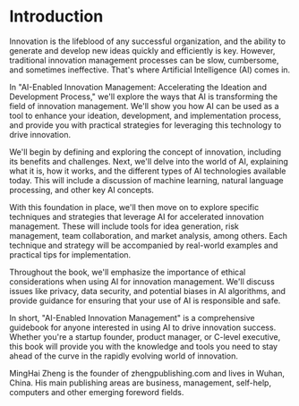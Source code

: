 # Introduction

Innovation is the lifeblood of any successful organization, and the ability to generate and develop new ideas quickly and efficiently is key. However, traditional innovation management processes can be slow, cumbersome, and sometimes ineffective. That's where Artificial Intelligence (AI) comes in.

In "AI-Enabled Innovation Management: Accelerating the Ideation and Development Process," we'll explore the ways that AI is transforming the field of innovation management. We'll show you how AI can be used as a tool to enhance your ideation, development, and implementation process, and provide you with practical strategies for leveraging this technology to drive innovation.

We'll begin by defining and exploring the concept of innovation, including its benefits and challenges. Next, we'll delve into the world of AI, explaining what it is, how it works, and the different types of AI technologies available today. This will include a discussion of machine learning, natural language processing, and other key AI concepts.

With this foundation in place, we'll then move on to explore specific techniques and strategies that leverage AI for accelerated innovation management. These will include tools for idea generation, risk management, team collaboration, and market analysis, among others. Each technique and strategy will be accompanied by real-world examples and practical tips for implementation.

Throughout the book, we'll emphasize the importance of ethical considerations when using AI for innovation management. We'll discuss issues like privacy, data security, and potential biases in AI algorithms, and provide guidance for ensuring that your use of AI is responsible and safe.

In short, "AI-Enabled Innovation Management" is a comprehensive guidebook for anyone interested in using AI to drive innovation success. Whether you're a startup founder, product manager, or C-level executive, this book will provide you with the knowledge and tools you need to stay ahead of the curve in the rapidly evolving world of innovation.

MingHai Zheng is the founder of zhengpublishing.com and lives in Wuhan, China. His main publishing areas are business, management, self-help, computers and other emerging foreword fields.
